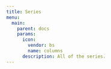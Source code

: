 ```yaml
---
title: Series
menu:
  main:
    parent: docs
    params:
      icon:
        vendor: bs
        name: columns
      description: All of the series.
---
```

